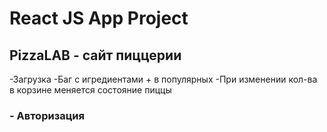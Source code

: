 # React JS App Project
## PizzaLAB - сайт пиццерии

-Загрузка
-Баг с игредиентами + в популярных
-При изменении кол-ва в корзине меняется состояние пиццы

### - Авторизация

